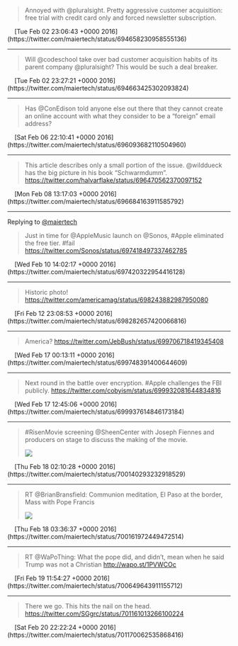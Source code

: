 > Annoyed with @pluralsight. Pretty aggressive customer acquisition: free trial with credit card
> only and forced newsletter subscription.

<img src="media/tweet.ico" width="12" />
[Tue Feb 02 23:06:43 +0000 2016](https://twitter.com/maiertech/status/694658230958555136)

---

> Will @codeschool take over bad customer acquisition habits of its parent company @pluralsight?
> This would be such a deal breaker.

<img src="media/tweet.ico" width="12" />
[Tue Feb 02 23:27:21 +0000 2016](https://twitter.com/maiertech/status/694663425302093824)

---

> Has @ConEdison told anyone else out there that they cannot create an online account with what they
> consider to be a “foreign” email address?

<img src="media/tweet.ico" width="12" />
[Sat Feb 06 22:10:41 +0000 2016](https://twitter.com/maiertech/status/696093682110504960)

---

> This article describes only a small portion of the issue. @wilddueck has the big picture in his
> book “Schwarmdumm”. https://twitter.com/halvarflake/status/696470562370097152

<img src="media/tweet.ico" width="12" />
[Mon Feb 08 13:17:03 +0000 2016](https://twitter.com/maiertech/status/696684163911585792)

---

Replying to [@maiertech](https://twitter.com/Sonos/status/697418497337462785)

> Just in time for @AppleMusic launch on @Sonos, #Apple eliminated the free tier. #fail
> https://twitter.com/Sonos/status/697418497337462785

<img src="media/tweet.ico" width="12" />
[Wed Feb 10 14:02:17 +0000 2016](https://twitter.com/maiertech/status/697420322954416128)

---

> Historic photo! https://twitter.com/americamag/status/698243882987950080

<img src="media/tweet.ico" width="12" />
[Fri Feb 12 23:08:53 +0000 2016](https://twitter.com/maiertech/status/698282657420066816)

---

> America? https://twitter.com/JebBush/status/699706718419345408

<img src="media/tweet.ico" width="12" />
[Wed Feb 17 00:13:11 +0000 2016](https://twitter.com/maiertech/status/699748391400644609)

---

> Next round in the battle over encryption. #Apple challenges the FBI publicly.
> https://twitter.com/cobyism/status/699932081644834816

<img src="media/tweet.ico" width="12" />
[Wed Feb 17 12:45:06 +0000 2016](https://twitter.com/maiertech/status/699937614846173184)

---

> #RisenMovie screening @SheenCenter with Joseph Fiennes and producers on stage to discuss the
> making of the movie.
>
> ![](media/700140293232918529-Cbdl4rwWcAAxkI-.jpg)

<img src="media/tweet.ico" width="12" />
[Thu Feb 18 02:10:28 +0000 2016](https://twitter.com/maiertech/status/700140293232918529)

---

> RT @BrianBransfield: Communion meditation, El Paso at the border, Mass with Pope Francis
>
> ![](media/700161972449472514-CbdYb39UMAInaYK.jpg)

<img src="media/tweet.ico" width="12" />
[Thu Feb 18 03:36:37 +0000 2016](https://twitter.com/maiertech/status/700161972449472514)

---

> RT @WaPoThing: What the pope did, and didn’t, mean when he said Trump was not a Christian
> http://wapo.st/1PVWCOc

<img src="media/tweet.ico" width="12" />
[Fri Feb 19 11:54:27 +0000 2016](https://twitter.com/maiertech/status/700649643911155712)

---

> There we go. This hits the nail on the head. https://twitter.com/SGgrc/status/701161013266100224

<img src="media/tweet.ico" width="12" />
[Sat Feb 20 22:22:24 +0000 2016](https://twitter.com/maiertech/status/701170062535868416)
